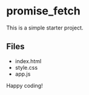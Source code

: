 # promise_fetch

This is a simple starter project.

## Files
- index.html
- style.css
- app.js

Happy coding!
